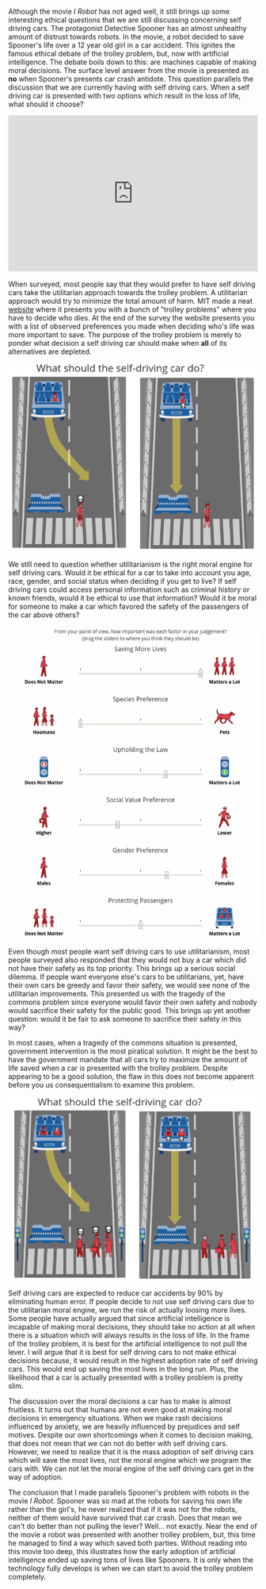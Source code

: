<youtube src="sOKEIE2puso" />

Although the movie *I Robot* has not aged well, it still brings up
some interesting ethical questions that we are still discussing
concerning self driving cars. The protagonist Detective Spooner  has
an almost unhealthy amount of distrust towards robots. In the movie, a
robot decided to save Spooner's life over a 12 year old girl in a car
accident.  This ignites the famous ethical debate of the trolley
problem, but, now with artificial intelligence. The debate boils down
to this: are machines capable of making moral decisions. The   surface
level answer from the movie is presented as **no** when Spooner's
presents car crash antidote. This question parallels the discussion
that we are currently having with self driving cars. When a self
driving car is presented with two options which result in the loss of
life, what should it choose? 

<iframe width="100%" height="315" src="https://www.youtube.com/embed/ixIoDYVfKA0" frameborder="0" allow="autoplay; encrypted-media" allowfullscreen></iframe>

When surveyed, most people say that they would prefer to have self
driving cars take the utilitarian  approach towards the trolley
problem. A utilitarian approach would try to minimize the  total
amount of harm. MIT made a neat
[website](http://moralmachine.mit.edu/) where it presents you with a 
bunch of "trolley problems" where you have to decide who dies. At the
end of the survey the website presents you with a list of observed
preferences you made when deciding who's life was more important to
save. The purpose of the trolley problem is merely to ponder what
decision a self driving car should make when **all** of its
alternatives are depleted.  

![Moral Machine](media/selfDrivingCars/moralmachine3.png)


We still need to question whether utilitarianism is the right moral
engine for self driving cars. Would it be ethical  for a car to take
into account  you age, race, gender, and social status when deciding
if you get to live?  If self driving cars could access personal
information such as criminal history or known friends, would it  be
ethical to use that information? Would it be moral for someone to make
a car which favored the safety of the passengers of the car above 
others? 

![Moral Machine](media/selfDrivingCars/moralMachine.png)


Even though most people want self driving cars to use utilitarianism,
most people surveyed also responded that they would not buy a car
which did not have their safety as its top priority. This brings up a
serious social dilemma. If people want everyone else's cars to be
utilitarians, yet, have their own cars be greedy and favor their
safety, we would see none of the utilitarian improvements. This 
presented us with the tragedy of the commons problem since everyone
would favor their own  safety and nobody would sacrifice their safety
for the public good. This brings up yet another question: would it be
fair to ask someone to sacrifice their safety in this way? 

In most cases, when a tragedy of the commons situation is presented,
government intervention is  the most piratical solution. It might be
the best to have the government mandate that all cars try to maximize
the amount of life saved when a car is presented with the trolley
problem. Despite appearing to be a good solution, the flaw in this
does not become apparent before you us  consequentialism to examine
this problem. 

![Moral Machine](media/selfDrivingCars/moralMachine6.png)

Self driving cars are expected to reduce car accidents by 90% by
eliminating human error. If people decide to not use self driving cars
due to the utilitarian moral engine, we run the  risk of actually
loosing more lives. Some people have actually argued that since
artificial intelligence is incapable of making moral decisions, they
should take no action at all when there is a situation which will
always results in the loss of life.  In the frame of the trolley
problem,  it is best for the artificial intelligence to not pull the
lever. I will argue that  it is best for self driving cars to not make
ethical decisions because, it would result in the highest adoption
rate of self driving cars. This would end up saving the most lives in
the long run. Plus, the likelihood that a car is actually presented
with  a trolley problem is pretty slim. 

The discussion over the moral decisions a car has to make is almost
fruitless. It turns out  that humans are not even good at making moral
decisions in emergency situations. When we make rash decisions
influenced by anxiety, we are heavily influenced by prejudices and
self motives. Despite our own shortcomings when it comes to decision
making, that does not mean that we can not do better with self driving
cars. However, we need to realize that it is the mass adoption of self
driving cars which will save the most lives, not the moral engine
which we program the cars with. We can not let the moral engine of the
self driving  cars get in the way of adoption.  

The conclusion that I made parallels Spooner's problem with robots in
the movie *I Robot*. Spooner was so mad at the robots for saving his
own life rather than the girl's, he never realized that if it was not
for the robots, neither of them would have survived that car crash.
Does that mean we can't do better than not pulling the lever? Well...
not exactly.  Near the end of the movie a robot was presented with
another trolley problem, but, this time he managed to find a way which
saved both parties. Without reading into this movie too deep, this
illustrates how the early adoption of artificial intelligence ended up
saving tons of lives like Spooners. It is only when the technology
fully develops  is when we can start to avoid the trolley problem
completely. 



